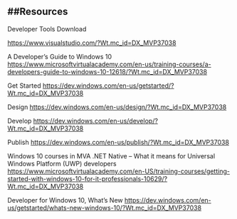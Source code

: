 ##Resources
-----------------------------------------------------------

Developer Tools Download

https://www.visualstudio.com/?Wt.mc_id=DX_MVP37038

A Developer’s Guide to Windows 10
https://www.microsoftvirtualacademy.com/en-us/training-courses/a-developers-guide-to-windows-10-12618/?Wt.mc_id=DX_MVP37038

Get Started
https://dev.windows.com/en-us/getstarted/?Wt.mc_id=DX_MVP37038

Design
https://dev.windows.com/en-us/design/?Wt.mc_id=DX_MVP37038

Develop
https://dev.windows.com/en-us/develop/?Wt.mc_id=DX_MVP37038

Publish
https://dev.windows.com/en-us/publish/?Wt.mc_id=DX_MVP37038

Windows 10 courses in MVA
.NET Native – What it means for Universal Windows Platform (UWP) developers
https://www.microsoftvirtualacademy.com/en-US/training-courses/getting-started-with-windows-10-for-it-professionals-10629/?Wt.mc_id=DX_MVP37038

Developer for Windows 10, What’s New
https://dev.windows.com/en-us/getstarted/whats-new-windows-10/?Wt.mc_id=DX_MVP37038